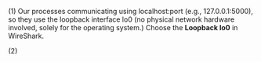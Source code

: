 
(1) Our processes communicating using localhost:port (e.g., 127.0.0.1:5000), so they use the loopback interface lo0 (no physical network hardware involved, solely for the operating system.) Choose the **Loopback lo0** in WireShark.

(2)
